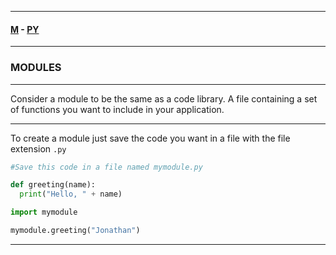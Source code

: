 
---

#### [M](https://github.com/ttltrk/TTT/blob/master/menu.md) - [PY](https://github.com/ttltrk/TTT/blob/master/PY/PY.md)

---

### MODULES

---

Consider a module to be the same as a code library.
A file containing a set of functions you want to include in your application.

---

To create a module just save the code you want in a file with the file extension ```.py```

```py
#Save this code in a file named mymodule.py

def greeting(name):
  print("Hello, " + name)
```

```py
import mymodule

mymodule.greeting("Jonathan")
```

---
